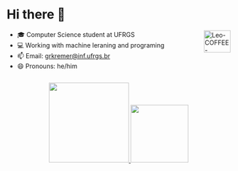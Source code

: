 <!--
**grkremer/grkremer** is a ✨ _special_ ✨ repository because its `README.md` (this file) appears on your GitHub profile.

Here are some ideas to get you started:

- 🔭 I’m currently working on ...
- 🌱 I’m currently learning ...
- 👯 I’m looking to collaborate on ...
- 🤔 I’m looking for help with ...
- 💬 Ask me about ...
- 📫 How to reach me: ...
- 😄 Pronouns: ...
- ⚡ Fun fact: ...
-->
# Hi there 👋

<div>
   <img align="right" alt="Leo-COFFEE-STICKER" height="50" width="60" src="https://media2.giphy.com/media/utfeiHQ7CcpyRtXla6/giphy.gif?cid=ecf05e47lzvdv7t57n50a8c6ihu996jj9f7l8bxp438ozosb&rid=giphy.gif&ct=s">
</div>

- 🎓 Computer Science student at UFRGS
- 💻 Working with machine leraning and programing
- 📫 Email: grkremer@inf.ufrgs.br 
- 😄 Pronouns: he/him
  
##
<div align="center">
  <a href="https://github.com/grkremer">
  <img height="180em" src="https://github-readme-stats.vercel.app/api?username=grkremer&show_icons=true&theme=dark&include_all_commits=true&count_private=true"/>
  <img height="130em" src="https://github-readme-stats.vercel.app/api/top-langs/?username=grkremer&layout=compact&langs_count=7&theme=dark"/>
</div>
  
## 
  

 <!-- ![Snake animation](https://github.com/Leonardo-Leites/Leonardo-Leites/blob/output/github-contribution-grid-snake.svg) -->

